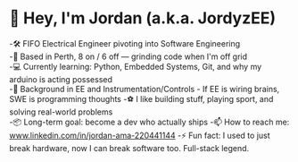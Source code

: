 # 👋 Hey, I'm Jordan (a.k.a. JordyzEE)

-🛠️ FIFO Electrical Engineer pivoting into Software Engineering  
-📍 Based in Perth, 8 on / 6 off — grinding code when I'm off grid  
-💻 Currently learning: Python, Embedded Systems, Git, and why my arduino is acting possessed  
-🔌 Background in EE and Instrumentation/Controls - If EE is wiring brains, SWE is programming thoughts
-⚽ I like building stuff, playing sport, and solving real-world problems  
-📦 Long-term goal: become a dev who actually ships
-📫 How to reach me: www.linkedin.com/in/jordan-ama-220441144
-⚡ Fun fact: I used to just break hardware, now I can break software too. Full-stack legend. 
